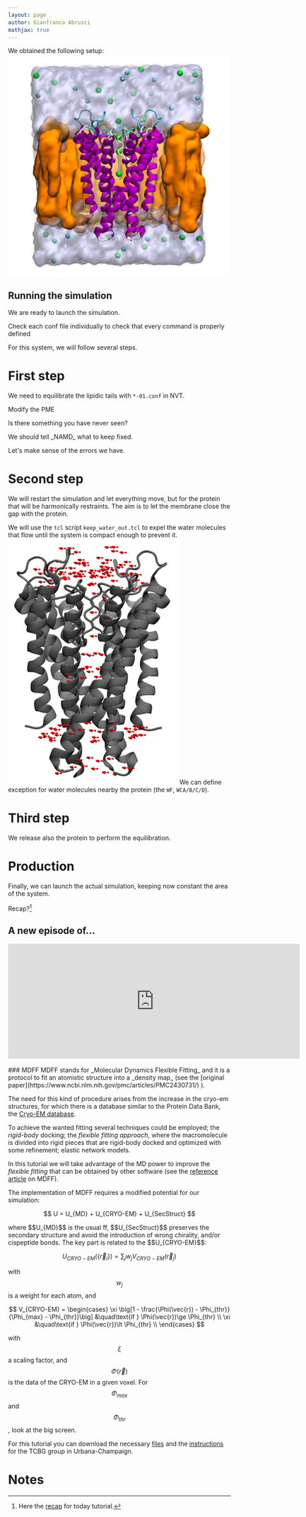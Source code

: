 ```yaml
---
layout: page
author: Gianfranco Abrusci
mathjax: true
---
```

<script src="https://cdnjs.cloudflare.com/ajax/libs/mathjax/2.7.0/MathJax.js?config=TeX-AMS-MML_HTMLorMML" type="text/javascript"></script>


We obtained the following setup:
<IMG class="displayed" src="../../img/tut5/setup.png" alt="" width="500" height="500">


## Running the simulation
We are ready to launch the simulation.

<p class="prompt prompt-attention">Check each conf file individually
to check that every command is properly defined </p>

For this system, we will follow several steps.

# First step
We need to equilibrate the lipidic tails with `*-01.conf` in NVT.

<p class="prompt prompt-attention">Modify the PME</p>
<p class="prompt prompt-attention">Is there something you have never seen?</p>
<p></p>
We should tell _NAMD_ what to keep fixed.

<p class="prompt prompt-question">Let's make sense
of the errors we have.</p>

# Second step
We will restart the simulation and let everything move,
but for the protein that will be harmonically restraints.
The aim is to let the membrane close the gap with the protein.

We will use the `tcl` script `keep_water_out.tcl` to expel the water
molecules that flow until the system is compact enough to prevent it.
<IMG class="displayed" src="../../img/tut5/keep_wat.png" alt="">
We can define exception for water molecules nearby the protein (the `WF`, `WCA/B/C/D`).

# Third step
We release also the protein to perform the equilibration.

# Production
Finally, we can launch the actual simulation, keeping now constant
the area of the system.

<p> </p>
<p> </p>
<p> </p>
<p> </p>
<p> </p>


Recap?[^1]

[^1]: Here the [recap](https://editor.p5js.org/Gianfree/full/Hy09u_ypX) for today tutorial.

## A new episode of...
<iframe class="center" frameborder="no" border="0" src="https://editor.p5js.org/Gianfree/embed/Sk4_1sphm" width="660px" height="260" ></iframe>

<p></p>
<p></p>
### MDFF
MDFF stands for _Molecular Dynamics Flexible Fitting_ and it is a protocol
to fit an atomistic structure into a _density map_ (see the [original paper](https://www.ncbi.nlm.nih.gov/pmc/articles/PMC2430731/) ).

The need for this kind of procedure arises from the increase in the cryo-em structures, for which there is a database similar to the Protein Data Bank,
the [Cryo-EM database](http://www.emdatabank.org/).

To achieve the wanted fitting several techniques could be employed; the _rigid-body_
docking; the _flexible fitting approach_, where the macromolecule is divided into rigid
pieces that are rigid-body docked and optimized with some refinement; elastic network models.

In this tutorial we will take advantage of the MD power to improve the _flexible fitting_
that can be obtained by other software (see the [reference article](https://www.sciencedirect.com/science/article/pii/S1046202309000887?via%3Dihub) on MDFF).



The implementation of MDFF requires a modified potential for our simulation:
<p align="center">
$$
U = U_{MD}  +  U_{CRYO-EM} + U_{SecStruct}
$$
</p>
where $$U_{MD}$$ is the usual ff, $$U_{SecStruct}$$ preserves the secondary structure
and avoid the introduction of wrong chirality, and/or cispeptide bonds.
The key part is related to the $$U_{CRYO-EM}$$:

$$
U_{CRYO-EM}(\{\vec{r}_i\}) = \sum_j w_j V_{CRYO-EM}(\vec{r}_j)
$$

with $$w_j$$ is a weight for each atom, and

$$
V_{CRYO-EM} =
\begin{cases}
  \xi \big[1 - \frac{\Phi(\vec{r}) - \Phi_{thr}}{\Phi_{max} - \Phi_{thr}}\big] &\quad\text{if } \Phi(\vec{r})\ge \Phi_{thr} \\
  \xi &\quad\text{if } \Phi(\vec{r})\lt \Phi_{thr} \\
\end{cases}
$$

with $$\xi$$ a scaling factor, and $$\Phi(\vec{r})$$ is the data of the CRYO-EM in a given voxel.
For $$\Phi_{max}$$ and $$\Phi_{thr}$$, look at the big screen.

For this tutorial you can download the necessary [files](https://www.ks.uiuc.edu/Training/Tutorials/science/mdff/mdff-tutorial-files.tar.gz) and the [instructions](https://www.ks.uiuc.edu/Training/Tutorials/science/mdff/tutorial_mdff.pdf) for the TCBG group in Urbana-Champaign.


# Notes
